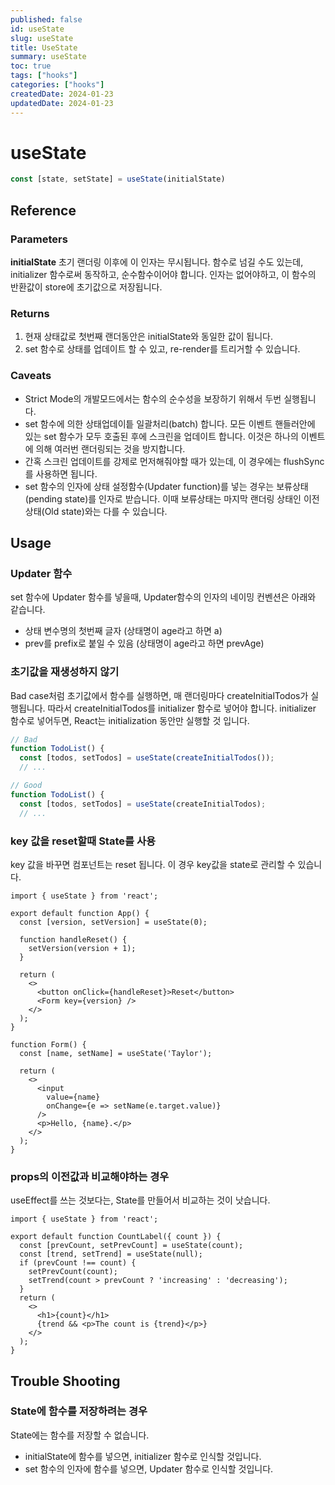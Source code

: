 ```yaml
---
published: false
id: useState
slug: useState
title: UseState
summary: useState
toc: true
tags: ["hooks"]
categories: ["hooks"]
createdDate: 2024-01-23
updatedDate: 2024-01-23
---
```


# useState

```ts
const [state, setState] = useState(initialState)
```

## Reference
### Parameters
**initialState**
초기 랜더링 이후에 이 인자는 무시됩니다.
함수로 넘길 수도 있는데, initializer 함수로써 동작하고, 순수함수이어야 합니다.
인자는 없어야하고, 이 함수의 반환값이 store에 초기값으로 저장됩니다.

### Returns
1. 현재 상태값로 첫번째 랜더동안은 initialState와 동일한 값이 됩니다.
2. set 함수로 상태를 업데이트 할 수 있고, re-render를 트리거할 수 있습니다.

### Caveats
- Strict Mode의 개발모드에서는 함수의 순수성을 보장하기 위해서 두번 실행됩니다.
- set 함수에 의한 상태업데이틑 일괄처리(batch) 합니다. 모든 이벤트 핸들러안에 있는 set 함수가 모두 호출된 후에 스크린을 업데이트 합니다. 
  이것은 하나의 이벤트에 의해 여러번 랜더링되는 것을 방지합니다.
- 간혹 스크린 업데이트를 강제로 먼저해줘야할 때가 있는데, 이 경우에는 flushSync를 사용하면 됩니다.
- set 함수의 인자에 상태 설정함수(Updater function)를 넣는 경우는 보류상태(pending state)를 인자로 받습니다.
  이때 보류상태는 마지막 랜더링 상태인 이전상태(Old state)와는 다를 수 있습니다.

## Usage

### Updater 함수

set 함수에 Updater 함수를 넣을때, Updater함수의 인자의 네이밍 컨벤션은 아래와 같습니다.
- 상태 변수명의 첫번째 글자 (상태명이 age라고 하면 a)
- prev를 prefix로 붙일 수 있음 (상태명이 age라고 하면 prevAge)

### 초기값을 재생성하지 않기

Bad case처럼 초기값에서 함수를 실행하면, 매 랜더링마다 createInitialTodos가 실행됩니다.
따라서 createInitialTodos를 initializer 함수로 넣어야 합니다.
initializer 함수로 넣어두면, React는 initialization 동안만 실행할 것 입니다.
```ts
// Bad
function TodoList() {
  const [todos, setTodos] = useState(createInitialTodos());
  // ...

// Good
function TodoList() {
  const [todos, setTodos] = useState(createInitialTodos);
  // ...
```

### key 값을 reset할때 State를 사용
key 값을 바꾸면 컴포넌트는 reset 됩니다.
이 경우 key값을 state로 관리할 수 있습니다.

```tsx
import { useState } from 'react';

export default function App() {
  const [version, setVersion] = useState(0);

  function handleReset() {
    setVersion(version + 1);
  }

  return (
    <>
      <button onClick={handleReset}>Reset</button>
      <Form key={version} />
    </>
  );
}

function Form() {
  const [name, setName] = useState('Taylor');

  return (
    <>
      <input
        value={name}
        onChange={e => setName(e.target.value)}
      />
      <p>Hello, {name}.</p>
    </>
  );
}
```

### props의 이전값과 비교해야하는 경우

useEffect를 쓰는 것보다는, State를 만들어서 비교하는 것이 낫습니다.

```tsx
import { useState } from 'react';

export default function CountLabel({ count }) {
  const [prevCount, setPrevCount] = useState(count);
  const [trend, setTrend] = useState(null);
  if (prevCount !== count) {
    setPrevCount(count);
    setTrend(count > prevCount ? 'increasing' : 'decreasing');
  }
  return (
    <>
      <h1>{count}</h1>
      {trend && <p>The count is {trend}</p>}
    </>
  );
}
```

## Trouble Shooting

### State에 함수를 저장하려는 경우
State에는 함수를 저장할 수 없습니다.
- initialState에 함수를 넣으면, initializer 함수로 인식할 것입니다.
- set 함수의 인자에 함수를 넣으면, Updater 함수로 인식할 것입니다.
